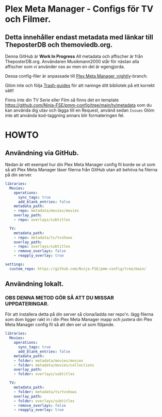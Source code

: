# Plex Meta Manager - Configs för TV och Filmer.
## Detta innehåller endast metadata med länkar till TheposterDB och themoviedb.org.

Denna GitHub är **Work In Progress** All metadata och affischer är från TheposterDB.org. Användaren Musikmann2000 står för nästan alla affischer som vi använder oss av men en del är egengjorda.

Dessa config-filer är anpassade till [Plex Meta Manager :nightly](https://metamanager.wiki/en/latest/index.html)-branch.

Glöm inte och följa [Trash-guides](https://trash-guides.info/) för att namnge ditt bibliotek på ett korrekt sätt!


Finns inte din TV Serie eller Film så finns det en template https://github.com/Ninja-FSE/pmm-config/tree/main/tv/metadata som du kan använda dig utav och lägga till en Request, använd sedan ```Issues```
Glöm inte att använda kod-taggning annars blir formateringen fel.

# HOWTO
## Användning via GitHub.
Nedan är ett exempel hur din Plex Meta Manager config fil borde se ut som så att Plex Meta Manager läser filerna från GitHub utan att behöva ha filerna på din server.

```yaml
libraries:
  Movies:
    operations:
      sync_tags: true
      add_blank_entries: false
    metadata_path:
    - repo: metadata/movies/movies
    overlay_path:
    - repo: overlays/subtitles

  TV:
    metadata_path:
    - repo: metadata/tv/tvshows
    overlay_path:
    - repo: overlays/subtitles
    - remove_overlays: false
    - reapply_overlay: true

settings:
  custom_repo: https://github.com/Ninja-FSE/pmm-config/tree/main/
 ```

## Användning lokalt.
### OBS DENNA METOD GÖR SÅ ATT DU MISSAR UPPDATERINGAR.
För att installera detta på din server så clona/ladda ner repo'n. lägg filerna som dom ligger rakt in i din Plex Meta Manager mapp och justera din Plex Meta Manager config fil så att den ser ut som följande.

```yaml
libraries:
  Movies:
    operations:
      sync_tags: true
      add_blank_entries: false
    metadata_path:
    - folder: metadata/movies/movies
    - folder: metadata/movies/collections
    overlay_path:
    - folder: overlays/subtitles

  TV:
    metadata_path:
    - folder: metadata/tv/tvshows
    overlay_path:
    - folder: overlays/subtitles
    - remove_overlays: false
    - reapply_overlay: true
 ```